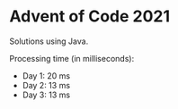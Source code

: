 # Advent of Code 2021

Solutions using Java.

Processing time (in milliseconds):
- Day 1: 20 ms
- Day 2: 13 ms
- Day 3: 13 ms
